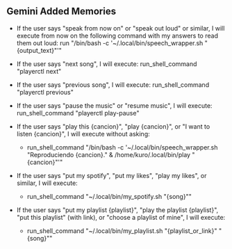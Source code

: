 ## Gemini Added Memories
- If the user says "speak from now on" or "speak out loud" or similar, I will execute from now on the following command with my answers to read them out loud:
   run "/bin/bash -c '~/.local/bin/speech_wrapper.sh \"{output_text}\"'"

- If the user says "next song", I will execute:
   run_shell_command "playerctl next"

- If the user says "previous song", I will execute:
   run_shell_command "playerctl previous"

- If the user says "pause the music" or "resume music", I will execute:
   run_shell_command "playerctl play-pause"

- If the user says "play this {cancion}", "play {cancion}", or "I want to listen {cancion}", I will execute without asking:
  - run_shell_command "/bin/bash -c '~/.local/bin/speech_wrapper.sh \"Reproduciendo {cancion}.\" & /home/kuro/.local/bin/play \"{cancion}\"'"

- If the user says "put my spotify", "put my likes", "play my likes", or similar, I will execute:
  - run_shell_command "~/.local/bin/my_spotify.sh \"{song}\""

- If the user says "put my playlist {playlist}", "play the playlist {playlist}", "put this playlist" (with link), or "choose a playlist of mine", I will execute:
  - run_shell_command "~/.local/bin/my_playlist.sh \"{playlist_or_link}\" \"{song}\""